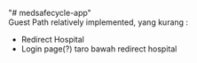"# medsafecycle-app" <br>
Guest Path relatively implemented, yang kurang :
- Redirect Hospital
- Login page(?) taro bawah redirect hospital


